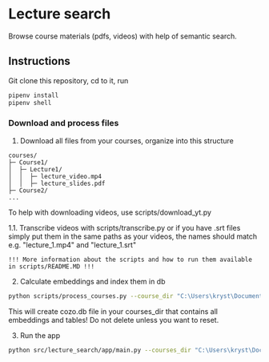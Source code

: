 # Lecture search

Browse course materials (pdfs, videos) with help of semantic search.

## Instructions

Git clone this repository, cd to it, run

```sh
pipenv install
pipenv shell
```

### Download and process files

1. Download all files from your courses, organize into this structure
```
courses/
├─ Course1/
│  ├─ Lecture1/
│  │  ├─ lecture_video.mp4
│  │  ├─ lecture_slides.pdf
├─ Course2/
...
```
To help with downloading videos, use scripts/download_yt.py

1.1. Transcribe videos with scripts/transcribe.py or if you have .srt files simply put them in the same paths as your videos, the names should match e.g. "lecture_1.mp4" and "lecture_1.srt"

    !!! More information about the scripts and how to run them available in scripts/README.MD !!! 

2. Calculate embeddings and index them in db

```sh
python scripts/process_courses.py --course_dir "C:\Users\kryst\Documents\Artificial Intelligence\Artificial Intelligence - sem6\courses"
```

This will create cozo.db file in your courses_dir that contains all embeddings and tables! Do not delete unless you want to reset.

3. Run the app

```sh
python src/lecture_search/app/main.py --courses_dir "C:\Users\kryst\Documents\Artificial Intelligence\Artificial Intelligence - sem6\courses"
```



